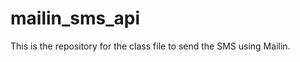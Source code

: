 mailin_sms_api
==============

This is the repository for the class file to send the SMS using Mailin.
